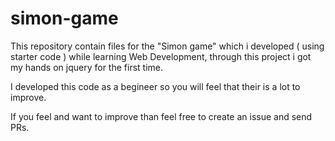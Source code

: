# simon-game

This repository contain files for the "Simon game" which i developed ( using starter code ) while learning Web Development, through this project i got my hands on jquery for the first time. 

I developed this code as a begineer so you will feel that their is a lot to improve.

If you feel and want to improve than feel free to create an issue and send PRs.
